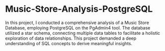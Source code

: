 # Music-Store-Analysis-PostgreSQL
In this project, I conducted a comprehensive analysis of a Music Store Database, employing PostgreSQL on the PgAdmin4 tool. The database utilized a star schema, connecting multiple data tables to facilitate a holistic exploration of data relationships. This project demanded a deep understanding of SQL concepts to derive meaningful insights.
